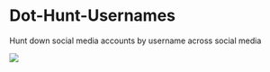 # Dot-Hunt-Usernames
Hunt down social media accounts by username across social media 


  <img src="https://media1.tenor.com/images/0363e7f76e8e337f73447b2b9355a6ef/tenor.gif?itemid=22577061"/>



